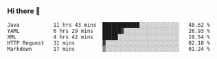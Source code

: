 ### Hi there 👋

<!--
**urzz/urzz** is a ✨ _special_ ✨ repository because its `README.md` (this file) appears on your GitHub profile.

Here are some ideas to get you started:

- 🔭 I’m currently working on ...
- 🌱 I’m currently learning ...
- 👯 I’m looking to collaborate on ...
- 🤔 I’m looking for help with ...
- 💬 Ask me about ...
- 📫 How to reach me: ...
- 😄 Pronouns: ...
- ⚡ Fun fact: ...
-->

<!--START_SECTION:waka-->
```text
Java           11 hrs 43 mins  ████████████░░░░░░░░░░░░░   48.62 % 
YAML           6 hrs 29 mins   ██████▓░░░░░░░░░░░░░░░░░░   26.93 % 
XML            4 hrs 42 mins   █████░░░░░░░░░░░░░░░░░░░░   19.54 % 
HTTP Request   31 mins         ▓░░░░░░░░░░░░░░░░░░░░░░░░   02.18 % 
Markdown       17 mins         ▒░░░░░░░░░░░░░░░░░░░░░░░░   01.24 % 
```
<!--END_SECTION:waka-->
